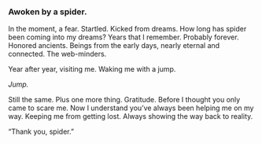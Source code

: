 ### Awoken by a spider.

In the moment, a fear. Startled. Kicked from dreams. How long has spider been coming into my dreams? Years that I remember. Probably forever. Honored ancients. Beings from the early days, nearly eternal and connected. The web-minders. 

Year after year, visiting me. Waking me with a jump. 

_Jump._

Still the same. Plus one more thing. Gratitude. Before I thought you only came to scare me. Now I understand you’ve always been helping me on my way. Keeping me from getting lost. Always showing the way back to reality. 

“Thank you, spider.”